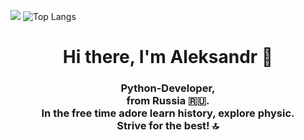 ![](https://komarev.com/ghpvc/?username=Alexandro1112)
![Top Langs](https://github-readme-stats.vercel.app/api/top-langs/?username=Alexandro1112&layout=compact)
<h1 align="center">Hi there, I'm Aleksandr &#128075</h1>
<h3 align="center">Python-Developer,<br> from Russia 🇷🇺.<br>
In the free time adore learn history, explore physic.<br><label>Strive for the best! &#128285 </label> </h3>
